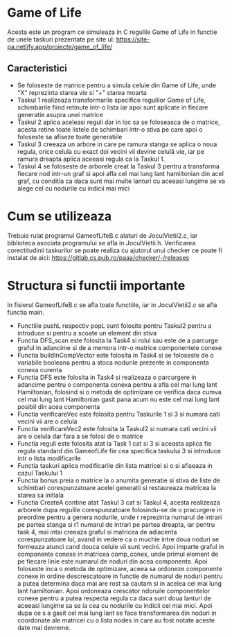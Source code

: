 # Game of Life

Acesta este un program ce simuleaza in C regulile Game of Life in functie de unele taskuri prezentate pe site ul: https://site-pa.netlify.app/proiecte/game_of_life/

## Caracteristici

* Se foloseste de matrice pentru a simula celule din Game of Life, unde "X" reprezinta starea vie si "+" starea moarta
* Taskul 1 realizeaza transformarile specifice regulilor Game of Life, schimbarile fiind retinute intr-o lista iar apoi sunt aplicate in fiecare generatie asupra unei matrice
* Taskul 2 aplica aceleasi reguli dar in loc sa se foloseasca de o matrice, acesta retine toate listele de schimbari intr-o stiva pe care apoi o foloseste sa afiseze toate generatiile
* Taskul 3 creeaza un arbore in care pe ramura stanga se aplica o noua regula, orice celula cu exact doi vecini vii devine celulă vie, iar pe ramura dreapta aplica aceeasi regula ca la Taskul 1.
* Taskul 4 se foloseste de arborele creat la Taskul 3 pentru a transforma fiecare nod intr-un graf si apoi afla cel mai lung lant hamiltonian din acel graf, cu conditia ca daca sunt mai multe lanturi cu aceeasi lungime se va alege cel cu nodurile cu indicii mai mici

# Cum se utilizeaza

Trebuie rulat programul GameofLifeB.c alaturi de JoculVietii2.c, iar biblioteca asociata programului se afla in JoculVietii.h. Verificarea corectitudinii taskurilor se poate realiza cu ajutorul unui checker ce poate fi instalat de aici: https://gitlab.cs.pub.ro/paaa/checker/-/releases

# Structura si functii importante

In fisierul GameofLifeB.c se afla toate functiile, iar in JoculVietii2.c se afla functia main.
* Functiile pushL respectiv popL sunt folosite pentru Taskul2 pentru a introduce si pentru a scoate un element din stiva
* Functia DFS_scan este folosita la Task4 si rolul sau este de a parcurge graful in adancime si de a memora intr-o matrice componentele conexe
* Functia buildInCompVector este folosita in Task4 si se foloseste de o variabile booleana pentru a stoca nodurile prezente in componenta conexa curenta
* Functia DFS este folosita in Task4 si realizeaza o parcurgere in adancime pentru o componenta conexa pentru a afla cel mai lung lant Hamiltonian, folosind si o metoda de optimizare ce verifica daca cumva cel mai lung lant Hamiltonian gasit pana acum nu este cel mai lung lant posibil din acea componenta
* Functia verificareVec este folosita pentru Taskurile 1 si 3 si numara cati vecini vii are o celula
* Functia verificareVec2 este folosita la Taskul2 si numara cati vecini vii are o celula dar fara a se folosi de o matrice
* Functia reguli este folosita atat la Task 1 cat si 3 si aceasta aplica fie regula standard din GameofLife fie cea specifica taskului 3 si introduce intr o lista modificarile
* Functia taskuri aplica modificarile din lista matricei si o si afiseaza in cazul Taskului 1
* Functia bonus preia o matrice la o anumita generatie si stiva de liste de schimbari corespunzatoare acelei generatii si restaureaza matricea la starea sa initiala
* Functia CreateA contine atat Taskul 3 cat si Taskul 4, acesta realizeaza arborele dupa regulile corespunzatoare folosindu-se de o pracurgere in preordine pentru a genera nodurile, unde r reprezinta numarul de intrari pe partea stanga si r1 numarul de intrari pe partea dreapta, iar pentru task 4, mai intai creeaza graful si matricea de adiacenta corespunzatoare lui, avand in vedere ca o muchie intre doua noduri se formeaza atunci cand douca celule vii sunt vecini.
Apoi imparte graful in componente conexe in matricea comp_conex, unde primul element de pe fiecare linie este numarul de noduri din acea componenta.
Apoi foloseste inca o metoda de optimizare, aceea sa ordoneze componente conexe in ordine descrescatoare in functie de numarul de noduri pentru a putea determina daca mai are rost sa cautam si in acelea cel mai lung lant hamiltonian.
Apoi ordoneaza crescator ndoruile componentelor conexe pentru a putea respecta regula ca daca sunt doua lanturi de aceeasi lungime sa se ia cea cu nodurile cu indicii cei mai mici.
Apoi dupa ce s a gasit cel mai lung lant se face transformarea din noduri in coordonate ale matricei cu o lista nodes in care au fost notate aceste date mai devreme.
